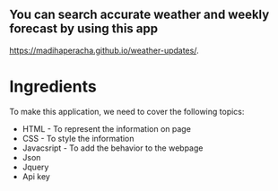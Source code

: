 ## You can search accurate weather and weekly forecast by using this app 
https://madihaperacha.github.io/weather-updates/.

# Ingredients
To make this application, we need to cover the following topics:
* HTML - To represent the information on page
* CSS - To style the information
* Javacsript - To add the behavior to the webpage
* Json 
* Jquery
* Api key
